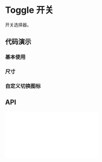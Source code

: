 # Toggle 开关

开关选择器。


## 代码演示

### 基本使用

<code src="../../packages/wonder-ui/src/Toggle/demo/demo1.tsx"></code>

### 尺寸

<code src="../../packages/wonder-ui/src/Toggle/demo/demo2.tsx"></code>


### 自定义切换图标

<code src="../../packages/wonder-ui/src/Toggle/demo/demo4.tsx"></code>

## API

<embed src="../../packages/wonder-ui/src/Toggle/index.md"></embed>
